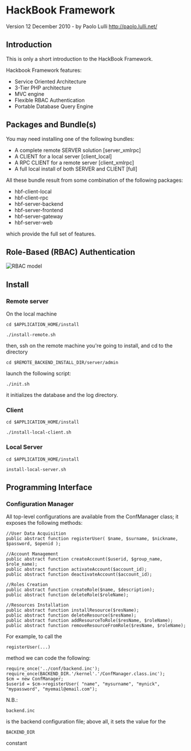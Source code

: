 HackBook Framework
==================

Version 12 December 2010  - by Paolo Lulli
<http://paolo.lulli.net/>

Introduction
------------

This is only a short introduction to the HackBook Framework. 

Hackbook Framework features:

- Service Oriented Architecture
- 3-Tier PHP architecture
- MVC engine
- Flexible RBAC Authentication 
- Portable Database Query Engine

Packages and Bundle(s)
---------------------

You may need installing one of the following bundles:

- A complete remote SERVER solution 			[server_xmlrpc]
- A CLIENT for a local server 				[client_local]
- A RPC CLIENT for a remote server 			[client_xmlrpc]
- A full local install of both SERVER and CLIENT 	[full]

All these bundle result from some combination of the following packages:

- hbf-client-local    
- hbf-client-rpc      
- hbf-server-backend  
- hbf-server-frontend 
- hbf-server-gateway  
- hbf-server-web

which provide the full set of features.


Role-Based (RBAC) Authentication
---------------------------------
![RBAC model](https://raw.github.com/madunixman/shape/master/shared/doc/rbac.png)

Install
-------

### Remote server 

On the local machine

    cd $APPLICATION_HOME/install

    ./install-remote.sh     

then, ssh on the remote machine you're going to install, and cd to the directory

	cd $REMOTE_BACKEND_INSTALL_DIR/server/admin

launch the following script:

	./init.sh

it initializes the database and the log directory.


### Client  

    cd $APPLICATION_HOME/install

    ./install-local-client.sh 

### Local Server 

    cd $APPLICATION_HOME/install

    install-local-server.sh 


Programming Interface
---------------------

### Configuration Manager

All top-level configurations are available from the ConfManager class; it exposes the following methods:

	//User Data Acquisition
	public abstract function registerUser( $name, $surname, $nickname, $password, $openid );

	//Account Management
	public abstract function createAccount($userid, $group_name, $role_name);
	public abstract function activateAccount($account_id);
	public abstract function deactivateAccount($account_id);

	//Roles Creation
	public abstract function createRole($name, $description);
	public abstract function deleteRole($roleName);

	//Resources Installation
	public abstract function installResource($resName);
	public abstract function deleteResource($resName);
	public abstract function addResourceToRole($resName, $roleName);
	public abstract function removeResourceFromRole($resName, $roleName);

For example, to call the

	registerUser(...)

method we can code the following:

	require_once('../conf/backend.inc');
	require_once(BACKEND_DIR.'/kernel'.'/ConfManager.class.inc');
	$cm = new ConfManager;
	$userid = $cm->registerUser( "name", "mysurname", "mynick", "mypassword", "myemail@email.com");

N.B.: 

	backend.inc

is the backend configuration file; above all, it sets the value for the 

	BACKEND_DIR

constant
